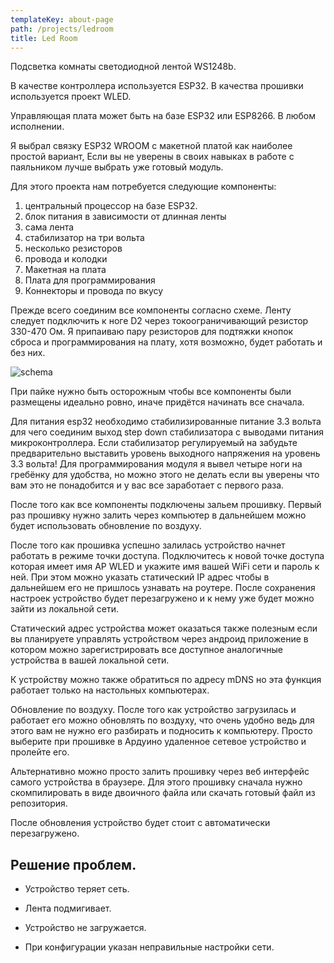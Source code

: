```yaml
---
templateKey: about-page
path: /projects/ledroom
title: Led Room
---
```

Подсветка комнаты светодиодной лентой WS1248b.

В качестве контроллера используется ESP32. В качества прошивки используется проект WLED.

Управляющая плата может быть на базе ESP32 или ESP8266. В любом исполнении.

Я выбрал связку ESP32 WROOM с макетной платой как наиболее простой вариант, Если вы не уверены в своих навыках в работе с паяльником лучше выбрать уже готовый модуль.

Для этого проекта нам потребуется следующие компоненты:

1. центральный процессор на базе ESP32.
2. блок питания в зависимости от длинная ленты
3. сама лента
4. стабилизатор на три вольта
5. несколько резисторов
6. провода и колодки
7. Макетная на плата
8. Плата для программирования
9. Коннекторы и провода по вкусу

Прежде всего соединим все компоненты согласно схеме. Ленту следует подключить к ноге D2 через токоограничивающий резистор 330-470 Ом. Я припаиваю пару резисторов для подтяжки кнопок сброса и программирования на плату, хотя возможно, будет работать и без них.

![schema](/img/ledroom_bb.png "Схема соединения")

При пайке нужно быть осторожным чтобы все компоненты были размещены идеально ровно, иначе придётся начинать все сначала.

Для питания esp32 необходимо стабилизированные питание 3.3 вольта для чего соединим выход step down стабилизатора с выводами питания микроконтроллера. Если стабилизатор регулируемый на забудьте предварительно выставить уровень выходного напряжения на уровень 3.3 вольта! Для программирования модуля я вывел четыре ноги на гребёнку для удобства, но можно этого не делать если вы уверены что вам это не понадобится и у вас все заработает с первого раза.

После того как все компоненты подключены зальем прошивку. Первый раз прошивку нужно залить через компьютер в дальнейшем можно будет использовать обновление по воздуху.

После того как прошивка успешно залилась устройство начнет работать в режиме точки доступа. Подключитесь к новой точке доступа которая имеет имя AP WLED и укажите имя вашей WiFi сети и пароль к ней. При этом можно указать статический IP адрес чтобы в дальнейшем его не пришлось узнавать на роутере. После сохранения настроек устройство будет перезагружено и к нему уже будет можно зайти из локальной сети.

Статический адрес устройства может оказаться также полезным если вы планируете управлять устройством через андроид приложение в котором можно зарегистрировать все доступное аналогичные устройства в вашей локальной сети.

К устройству можно также обратиться по адресу mDNS но эта функция работает только на настольных компьютерах.

Обновление по воздуху. После того как устройство загрузилась и работает его можно обновлять по воздуху, что очень удобно ведь для этого вам не нужно его разбирать и подносить к компьютеру. Просто выберите при прошивке в Ардуино удаленное сетевое устройство и пролейте его.

Альтернативно можно просто залить прошивку через веб интерфейс самого устройства в браузере. Для этого прошивку сначала нужно скомпилировать в виде двоичного файла или скачать готовый файл из репозитория.

После обновления устройство будет стоит с автоматически перезагружено.

## Решение проблем.

* Устройство теряет сеть.

* Лента подмигивает.

* Устройство не загружается.

* При конфигурации указан неправильные настройки сети.